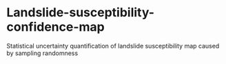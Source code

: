 # Landslide-susceptibility-confidence-map
Statistical uncertainty quantification of landslide susceptibility map caused by sampling randomness
